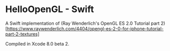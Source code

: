 # HelloOpenGL - Swift

A Swift implementation of (Ray Wenderlich's OpenGL ES 2.0 Tutorial part 2)[https://www.raywenderlich.com/4404/opengl-es-2-0-for-iphone-tutorial-part-2-textures]

Compiled in Xcode 8.0 beta 2.
